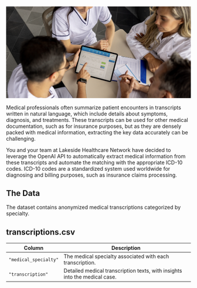 ![electronic_medical_records](electronic_medical_records.png)

Medical professionals often summarize patient encounters in transcripts written in natural language, which include details about symptoms, diagnosis, and treatments. These transcripts can be used for other medical documentation, such as for insurance purposes, but as they are densely packed with medical information, extracting the key data accurately can be challenging.  

You and your team at Lakeside Healthcare Network have decided to leverage the OpenAI API to automatically extract medical information from these transcripts and automate the matching with the appropriate ICD-10 codes. ICD-10 codes are a standardized system used worldwide for diagnosing and billing purposes, such as insurance claims processing.

## The Data
The dataset contains anonymized medical transcriptions categorized by specialty.

## transcriptions.csv
| Column     | Description              |
|------------|--------------------------|
| `"medical_specialty"` | The medical specialty associated with each transcription.  |
| `"transcription"` | Detailed medical transcription texts, with insights into the medical case. |